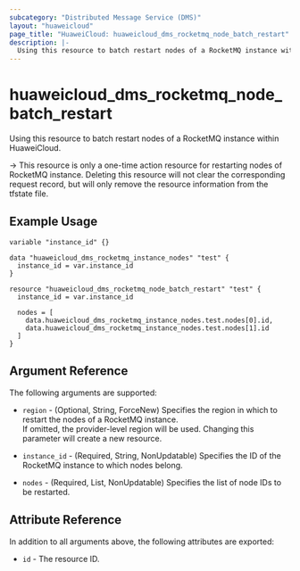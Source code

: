 ```yaml
---
subcategory: "Distributed Message Service (DMS)"
layout: "huaweicloud"
page_title: "HuaweiCloud: huaweicloud_dms_rocketmq_node_batch_restart"
description: |-
  Using this resource to batch restart nodes of a RocketMQ instance within HuaweiCloud.
---
```


# huaweicloud_dms_rocketmq_node_batch_restart

Using this resource to batch restart nodes of a RocketMQ instance within HuaweiCloud.

-> This resource is only a one-time action resource for restarting nodes of RocketMQ instance. Deleting this resource
will not clear the corresponding request record, but will only remove the resource information from the tfstate file.

## Example Usage

```hcl
variable "instance_id" {}

data "huaweicloud_dms_rocketmq_instance_nodes" "test" {
  instance_id = var.instance_id
}

resource "huaweicloud_dms_rocketmq_node_batch_restart" "test" {
  instance_id = var.instance_id

  nodes = [
    data.huaweicloud_dms_rocketmq_instance_nodes.test.nodes[0].id,
    data.huaweicloud_dms_rocketmq_instance_nodes.test.nodes[1].id
  ]
}
```

## Argument Reference

The following arguments are supported:

* `region` - (Optional, String, ForceNew) Specifies the region in which to restart the nodes of a RocketMQ instance.  
  If omitted, the provider-level region will be used. Changing this parameter will create a new resource.

* `instance_id` - (Required, String, NonUpdatable) Specifies the ID of the RocketMQ instance to which nodes belong.

* `nodes` - (Required, List, NonUpdatable) Specifies the list of node IDs to be restarted.  

## Attribute Reference

In addition to all arguments above, the following attributes are exported:

* `id` - The resource ID.
